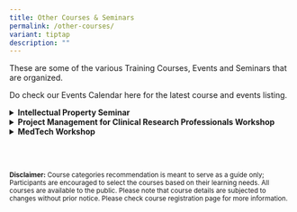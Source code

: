 ```yaml
---
title: Other Courses & Seminars
permalink: /other-courses/
variant: tiptap
description: ""
---
```

<p>These are some of the various Training Courses, Events and Seminars that
are organized.</p>
<p>Do check our Events Calendar here for the latest course and events listing.</p>
<p></p>
<div data-type="detailGroup" class="isomer-accordion-group isomer-accordion isomer-accordion-white">
<details class="isomer-details">
<summary><strong>Intellectual Property Seminar</strong>
</summary>
<div data-type="detailsContent" class="isomer-details-content">
<p>Ever wondered how the whole Intellectual Property (IP) system can benefit
you?</p>
<p>Apart from introducing the various concepts of IP, this seminar will also
take an in-depth look into patents, commercialization and how it all fits
in with your work in research and development.</p>
<p>Major points from the things to look out for when conceptualizing your
research all the way to IP strategizing, filing and being awarded the patent
will be touched on.</p>
<p>This course is suitable for those who are interested in and would like
to learn more about the IP and commercialization process.</p>
<p></p>
<p>Course Registration will open nearer to course start date.</p>
<p></p>
</div>
</details>
</div>
<div data-type="detailGroup" class="isomer-accordion-group isomer-accordion isomer-accordion-white">
<details class="isomer-details">
<summary><strong>Project Management for Clinical Research Professionals Workshop</strong>
</summary>
<div data-type="detailsContent" class="isomer-details-content">
<p>This workshop provides an overview of project management and offers practical
tools and techniques that are applicable to the research teams.</p>
<p>Tailored to clinical trials, learn about project lifecycle and key knowledge
areas of project management including scope, time and risk management.</p>
<p>With the increasing globalization and complexity of clinical trials, it
is important that researchers and the supporting team are well-equipped,
and at minimum, aware of the necessary tools to manage trial sites and
manage projects on time and within budget.</p>
<p></p>
<h4><strong>Agenda</strong></h4>
<p>Download the <a href="/files/Training/Agenda__Project_Management_For_Clinical_Research_Professionals__NS_.pdf" rel="noopener nofollow" target="_blank">Agenda for Project Management for Clinical Research Professionals here.</a>
</p>
<p></p>
<h4><strong>Schedule</strong></h4>
<p>The next run of this course is on <strong>22-23 January 2025.</strong>
</p>
<p></p>
<h4><strong>Registration</strong></h4>
<p>Registration for this course is currently open. Go to the <a href="https://form.gov.sg/671f43d8a8cd3e2fc1ad131b" rel="noopener nofollow" target="_blank">Course Registration (Via Formsg) here.</a>
</p>
<p></p>
</div>
</details>
</div>
<div data-type="detailGroup" class="isomer-accordion-group isomer-accordion isomer-accordion-white">
<details class="isomer-details">
<summary><strong>MedTech Workshop</strong>
</summary>
<div data-type="detailsContent" class="isomer-details-content">
<p>Straddling the fields of conventional healthcare and engineering, Medtech
innovations demand one to be critical in assessing needs, skilled in engaging
the right selection of multi-disciplinary partners and ability to make
collaborations work.</p>
<p></p>
<p>Apart from introducing the local and international MedTech landscape,
this workshop will provide a hands-on experience in navigating through
the innovation lifecycle, from needs finding to commercialization. Participants
would also hear fellow NHG clinicians who are currently at the forefronts
of innovations share about their experience and tips on how to obtain necessary
resources in the cluster. This course is tailored for NHG clinicians and
staff who are keen on translating innovative ideas into implementable solutions.</p>
<p></p>
<p>Course Registration will open nearer to course start date.</p>
<p></p>
</div>
</details>
</div>
<p></p>
<p></p>
<p>
<br>
<br>
</p>
<p><strong><sup>Disclaimer:</sup></strong><sup> Course categories recommendation is meant to serve as a guide only; Participants are encouraged to select the courses based on their learning needs. All courses are available to the public. Please note that course details are subjected to changes without prior notice. Please check course registration page for more information.</sup>
</p>
<p></p>